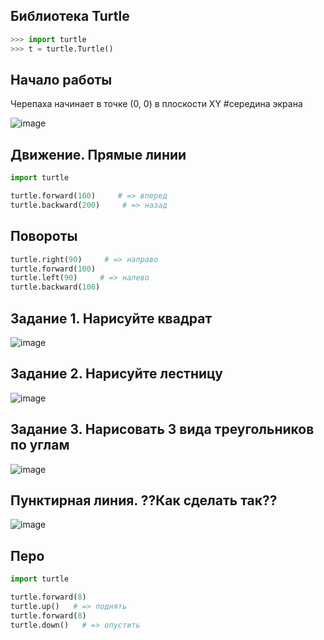 ## Библиотека Turtle

```python
>>> import turtle
>>> t = turtle.Turtle()
```



## Начало работы
Черепаха начинает в точке (0, 0) в плоскости ХY        #середина экрана

![image](https://wiki-images.artofproblemsolving.com/4/40/Python_Turtle.JPG)




## Движение. Прямые линии
```python
import turtle

turtle.forward(100)     # => вперед
turtle.backward(200)     # => назад
```



## Повороты
```python
turtle.right(90)     # => направо
turtle.forward(100) 
turtle.left(90)     # => налево
turtle.backward(100)
```



## Задание 1. Нарисуйте квадрат

![image](https://i.pinimg.com/originals/48/85/16/488516334dcc63f9bc5ae294550b53aa.jpg)



## Задание 2. Нарисуйте лестницу

![image](https://geekstand.top/wp-content/uploads/2020/02/image-2.png)



## Задание 3. Нарисовать 3 вида треугольников по углам

![image](https://user-images.githubusercontent.com/77225482/153083840-f98dd995-e33f-49bb-b298-4a108e4f53db.png)



## Пунктирная линия. ??Как сделать так??

![image](http://itrobo.ru/upload/wysiwyg/9801ab5206e17ba645cf21a837def15c.jpg)




## Перо
```python
import turtle 

turtle.forward(8)
turtle.up()   # => поднять
turtle.forward(8)
turtle.down()   # => опустить
```



## 
```python
 
```



## 
```python
 
```



## 
```python
 
```


## 
```python
 
```


## 
```python
 
```
